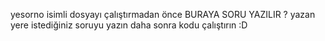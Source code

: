 yesorno isimli dosyayı çalıştırmadan önce BURAYA SORU YAZILIR ? yazan yere istediğiniz soruyu yazın daha sonra kodu çalıştırın :D
